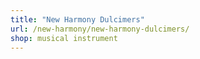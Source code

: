 ```yaml
---
title: "New Harmony Dulcimers"
url: /new-harmony/new-harmony-dulcimers/
shop: musical instrument
---
```


